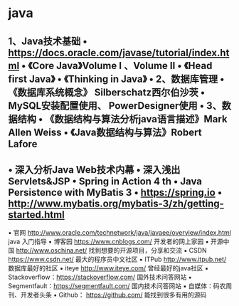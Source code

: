 # java
1、Java技术基础
• https://docs.oracle.com/javase/tutorial/index.html
• 《Core Java》Volume I 、Volume II
• 《Head first Java》
• 《Thinking in Java》
• 2、数据库管理
• 《数据库系统概念》 Silberschatz西尔伯沙茨
• MySQL安装配置使用、 PowerDesigner使用
• 3、数据结构
• 《数据结构与算法分析java语言描述》Mark Allen Weiss
• 《Java数据结构与算法》Robert Lafore
------------------------------------------
• 深入分析Java Web技术内幕
• 深入浅出Servlets&JSP
• Spring in Action 4 th
• Java Persistence with MyBatis 3
• https://spring.io
• http://www.mybatis.org/mybatis-3/zh/getting-started.html
--------------------------------------------------------
▪ 官网 http://www.oracle.com/technetwork/java/javaee/overview/index.html java
入门指导
▪ 博客园 https://www.cnblogs.com/ 开发者的网上家园
▪ 开源中国 http://www.oschina.net/ 找到想要的开源项目，分享和交流
▪ CSDN https://www.csdn.net/ 最大的程序员中文社区
▪ ITPub http://www.itpub.net/ 数据库最好的社区
▪ iteye http://www.iteye.com/ 曾经最好的java社区
▪ Stackoverflow：https://stackoverflow.com/ 国外技术问答网站
▪ Segmentfault：https://segmentfault.com/ 国内技术问答网站
▪ 自媒体：码农周刊、开发者头条
▪ Github： https://github.com/ 能找到很多有用的源码
